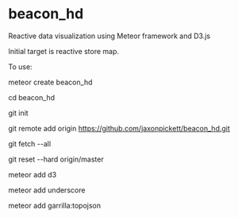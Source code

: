 # beacon_hd

Reactive data visualization using Meteor framework and D3.js

Initial target is reactive store map.

To use:

meteor create beacon_hd

cd beacon_hd

git init

git remote add origin https://github.com/jaxonpickett/beacon_hd.git

git fetch --all

git reset --hard origin/master

meteor add d3

meteor add underscore

meteor add garrilla:topojson



